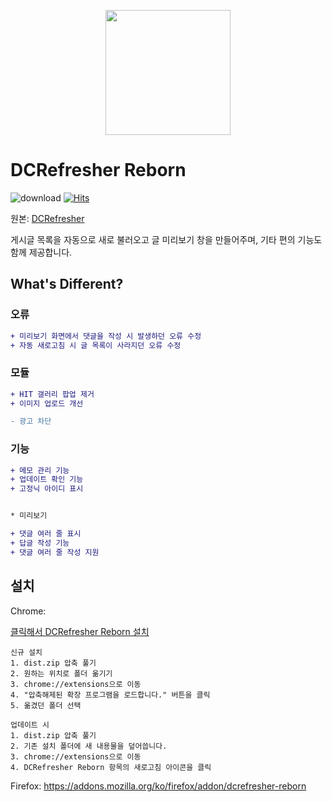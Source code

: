 <p align="center">
    <img src="https://github.com/green1052/DCRefresher-Reborn/raw/master/src/assets/icons/logo/Icon.png" width="200px"/>
</p>

# DCRefresher Reborn

![download](https://img.shields.io/github/downloads/green1052/DCRefresher-Reborn/total.svg)
[![Hits](https://hits.seeyoufarm.com/api/count/incr/badge.svg?url=https%3A%2F%2Fgithub.com%2Fgreen1052%2FDCRefresher-Reborn&count_bg=%2379C83D&title_bg=%23555555&icon=&icon_color=%23E7E7E7&title=hits&edge_flat=false)](https://hits.seeyoufarm.com)

원본: [DCRefresher](https://github.com/So-chiru/DCRefresher)

게시글 목록을 자동으로 새로 불러오고 글 미리보기 창을 만들어주며, 기타 편의 기능도 함께 제공합니다.

## What's Different?

### 오류

```diff
+ 미리보기 화면에서 댓글을 작성 시 발생하던 오류 수정
+ 자동 새로고침 시 글 목록이 사라지던 오류 수정
```

### 모듈

```diff
+ HIT 갤러리 팝업 제거
+ 이미지 업로드 개선

- 광고 차단
```

### 기능

```diff
+ 메모 관리 기능
+ 업데이트 확인 기능
+ 고정닉 아이디 표시


* 미리보기 

+ 댓글 여러 줄 표시
+ 답글 작성 기능
+ 댓글 여러 줄 작성 지원
```

## 설치

Chrome:

[클릭해서 DCRefresher Reborn 설치](https://github.com/green1052/DCRefresher-Reborn/releases/latest/download/dist.zip)

```
신규 설치
1. dist.zip 압축 풀기
2. 원하는 위치로 폴더 옮기기
3. chrome://extensions으로 이동
4. "압축해제된 확장 프로그램을 로드합니다." 버튼을 클릭
5. 옮겼던 폴더 선택

업데이트 시
1. dist.zip 압축 풀기
2. 기존 설치 폴더에 새 내용물을 덮어씁니다.
3. chrome://extensions으로 이동
4. DCRefresher Reborn 항목의 새로고침 아이콘을 클릭
```

Firefox: https://addons.mozilla.org/ko/firefox/addon/dcrefresher-reborn
